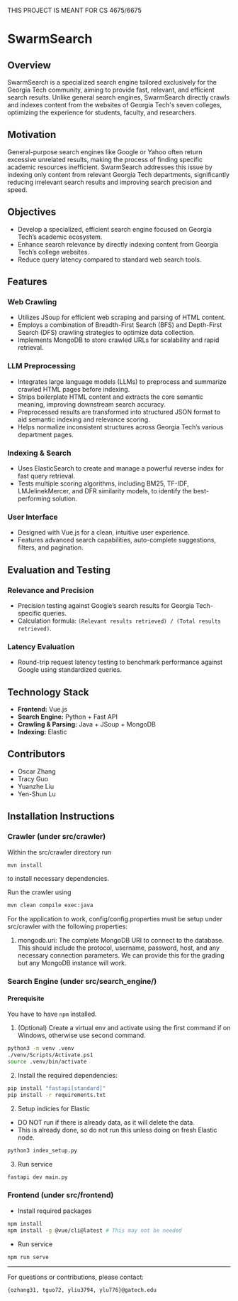THIS PROJECT IS MEANT FOR CS 4675/6675
# SwarmSearch

## Overview

SwarmSearch is a specialized search engine tailored exclusively for the Georgia Tech community, aiming to provide fast, relevant, and efficient search results. Unlike general search engines, SwarmSearch directly crawls and indexes content from the websites of Georgia Tech's seven colleges, optimizing the experience for students, faculty, and researchers.

## Motivation

General-purpose search engines like Google or Yahoo often return excessive unrelated results, making the process of finding specific academic resources inefficient. SwarmSearch addresses this issue by indexing only content from relevant Georgia Tech departments, significantly reducing irrelevant search results and improving search precision and speed.

## Objectives

- Develop a specialized, efficient search engine focused on Georgia Tech’s academic ecosystem.
- Enhance search relevance by directly indexing content from Georgia Tech’s college websites.
- Reduce query latency compared to standard web search tools.

## Features

### Web Crawling

- Utilizes JSoup for efficient web scraping and parsing of HTML content.
- Employs a combination of Breadth-First Search (BFS) and Depth-First Search (DFS) crawling strategies to optimize data collection.
- Implements MongoDB to store crawled URLs for scalability and rapid retrieval.

### LLM Preprocessing

- Integrates large language models (LLMs) to preprocess and summarize crawled HTML pages before indexing.
- Strips boilerplate HTML content and extracts the core semantic meaning, improving downstream search accuracy.
- Preprocessed results are transformed into structured JSON format to aid semantic indexing and relevance scoring.
- Helps normalize inconsistent structures across Georgia Tech’s various department pages.

### Indexing & Search

- Uses ElasticSearch to create and manage a powerful reverse index for fast query retrieval.
- Tests multiple scoring algorithms, including BM25, TF-IDF, LMJelinekMercer, and DFR similarity models, to identify the best-performing solution.

### User Interface

- Designed with Vue.js for a clean, intuitive user experience.
- Features advanced search capabilities, auto-complete suggestions, filters, and pagination.

## Evaluation and Testing

### Relevance and Precision

- Precision testing against Google’s search results for Georgia Tech-specific queries.
- Calculation formula: `(Relevant results retrieved) / (Total results retrieved)`.

### Latency Evaluation

- Round-trip request latency testing to benchmark performance against Google using standardized queries.

## Technology Stack

- **Frontend:** Vue.js
- **Search Engine:** Python + Fast API
- **Crawling & Parsing:** Java + JSoup + MongoDB
- **Indexing:** Elastic

## Contributors

- Oscar Zhang
- Tracy Guo
- Yuanzhe Liu
- Yen-Shun Lu

## Installation Instructions

### Crawler (under src/crawler)

Within the src/crawler directory run

```bash
mvn install
```

to install necessary dependencies.

Run the crawler using

```bash
mvn clean compile exec:java
```

For the application to work, config/config.properties must be setup under src/crawler with the following properties:

1. mongodb.uri: The complete MongoDB URI to connect to the database. This should include the protocol, username, password, host, and any necessary connection parameters. We can provide this for the grading but any MongoDB instance will work.

### Search Engine (under src/search_engine/)

#### Prerequisite

You have to have `npm` installed.

1. (Optional) Create a virtual env and activate using the first command if on Windows, otherwise use second command.

```bash
python3 -m venv .venv
./venv/Scripts/Activate.ps1
source .venv/bin/activate
```

2. Install the required dependencies:

```bash
pip install "fastapi[standard]"
pip install -r requirements.txt
```

2. Setup indicies for Elastic

- DO NOT run if there is already data, as it will delete the data.
- This is already done, so do not run this unless doing on fresh Elastic node.

```bash
python3 index_setup.py
```

3. Run service

```bash
fastapi dev main.py
```

### Frontend (under src/frontend)

- Install required packages

```bash
npm install
npm install -g @vue/cli@latest # This may not be needed
```

- Run service

```
npm run serve
```

---

For questions or contributions, please contact:

`{ozhang31, tguo72, yliu3794, ylu776}@gatech.edu`

